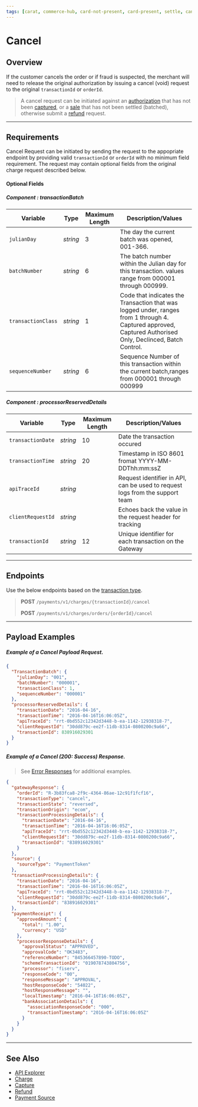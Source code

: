 ```yaml
---
tags: [carat, commerce-hub, card-not-present, card-present, settle, cancel]
---
```


# Cancel

## Overview

If the customer cancels the order or if fraud is suspected, the merchant will need to release the original authorization by issuing a cancel (void) request to the original `transactionId` or `orderId`.

<!-- theme: warning -->
> A cancel request can be initiated against an [authorization](Charges.md) that has not been [captured](Capture.md), or a [sale](Charges.md) that has not been settled (batched), otherwise submit a [refund](refund.md) request.

---

## Requirements

Cancel Request can be initiated by sending the request to the appopriate endpoint by providing valid `transactionId` or `orderId` with no minimum field requirement. The request may contain optional fields from the original charge request described below.

#### Optional Fields

##### Component : transactionBatch

Variable | Type| Maximum Length | Description/Values|
|---------|----------|----------------|---------|
|`julianDay` | *string* | 3 | The day the current batch was opened, 001-366.|
|`batchNumber`| *string* | 6 | The batch number within the Julian day for this transaction. values range from 000001 through 000999.| 
|`transactionClass`| *string* | 1 | Code that indicates the Transaction that was logged under, ranges from 1 through 4. Captured approved, Captured Authorised Only, Declinced, Batch Control.|
|`sequenceNumber`| *string* | 6 | Sequence Number of this transaction within the current batch,ranges from 000001 through 000999|



##### Component : processorReservedDetails

Variable | Type| Maximum Length | Description/Values|
|---------|----------|----------------|---------|
|`transactionDate` | *string* | 10 | Date the transaction occured |
|`transactionTime`| *string* | 20 | Timestamp in ISO 8601 fromat YYYY-MM-DDThh:mm:ssZ | 
|`apiTraceId`| *string* |  | Request identifier in API, can be used to request logs from the support team|
|`clientRequestId`| *string* |  | Echoes back the value in the request header for tracking |
|`transactionId`| *string* | 12 | Unique identifier for each transaction on the Gateway|


---

## Endpoints
Use the below endpoints based on the [transaction type](../Guides-Info/Transaction-Types.md).

<!-- theme: success -->
>**POST** `/payments/v1/charges/{transactionId}/cancel`
>
>**POST** `/payments/v1/charges/orders/{orderId}/cancel`

---

## Payload Examples

<!--
type: tab
title: Request
-->

##### Example of a Cancel Payload Request.

```json
{
  "TransactionBatch": {
    "julianDay": "001",
    "batchNumber": "000001",
    "transactionClass": 1,
    "sequenceNumber": "000001"
  },
  "processorReservedDetails": {
    "transactionDate": "2016-04-16",
    "transactionTime": "2016-04-16T16:06:05Z",
    "apiTraceId": "rrt-0bd552c12342d3448-b-ea-1142-12938318-7",
    "clientRequestId": "30dd879c-ee2f-11db-8314-0800200c9a66",
    "transactionId": 838916029301
  }
}
```

<!--
type: tab
title: Response
-->

##### Example of a Cancel (200: Success) Response.

<!-- theme: info -->

> See [Error Responses](url) for additional examples.

```json
{
  "gatewayResponse": {
    "orderId": "R-3b83fca8-2f9c-4364-86ae-12c91f1fcf16",
    "transactionType": "cancel",
    "transactionState": "reversed",
    "transactionOrigin": "ecom",
    "transactionProcessingDetails": {
      "transactionDate": "2016-04-16",
      "transactionTime": "2016-04-16T16:06:05Z",
      "apiTraceId": "rrt-0bd552c12342d3448-b-ea-1142-12938318-7",
      "clientRequestId": "30dd879c-ee2f-11db-8314-0800200c9a66",
      "transactionId": "838916029301"
    }
  },
  "source": {
    "sourceType": "PaymentToken"
  },
  "transactionProcessingDetails": {
    "transactionDate": "2016-04-16",
    "transactionTime": "2016-04-16T16:06:05Z",
    "apiTraceId": "rrt-0bd552c12342d3448-b-ea-1142-12938318-7",
    "clientRequestId": "30dd879c-ee2f-11db-8314-0800200c9a66",
    "transactionId": "838916029301"
  },
  "paymentReceipt": {
    "approvedAmount": {
      "total": "1.00",
      "currency": "USD"
    },
    "processorResponseDetails": {
      "approvalStatus": "APPROVED",
      "approvalCode": "OK3483",
      "referenceNumber": "845366457890-TODO",
      "schemeTransactionId": "019078743804756",
      "processor": "fiserv",
      "responseCode": "00",
      "responseMessage": "APPROVAL",
      "hostResponseCode": "54022",
      "hostResponseMessage": "",
      "localTimestamp": "2016-04-16T16:06:05Z",
      "bankAssociationDetails": {
        "associationResponseCode": "000",
        "transactionTimestamp": "2016-04-16T16:06:05Z"
      }
    }
  }
}
```

<!-- type: tab-end -->

---

## See Also
- [API Explorer](url)
- [Charge](Charges.md)
- [Capture](Capture.md)
- [Refund](Refund.md)
- [Payment Source](../Guides-Info/Payment-Source/Source-Type.md)
